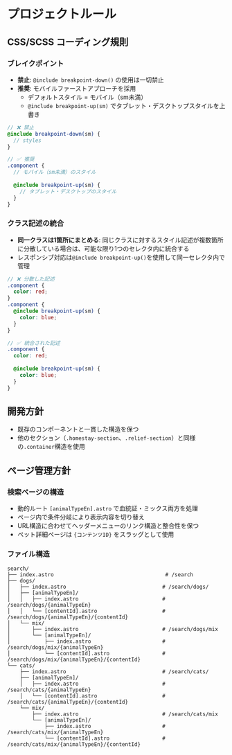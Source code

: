 # プロジェクトルール

## CSS/SCSS コーディング規則

### ブレイクポイント
- **禁止**: `@include breakpoint-down()` の使用は一切禁止
- **推奨**: モバイルファーストアプローチを採用
  - デフォルトスタイル = モバイル（sm未満）
  - `@include breakpoint-up(sm)` でタブレット・デスクトップスタイルを上書き

```scss
// ❌ 禁止
@include breakpoint-down(sm) {
  // styles
}

// ✅ 推奨
.component {
  // モバイル（sm未満）のスタイル
  
  @include breakpoint-up(sm) {
    // タブレット・デスクトップのスタイル
  }
}
```

### クラス記述の統合
- **同一クラスは1箇所にまとめる**: 同じクラスに対するスタイル記述が複数箇所に分散している場合は、可能な限り1つのセレクタ内に統合する
- レスポンシブ対応は`@include breakpoint-up()`を使用して同一セレクタ内で管理

```scss
// ❌ 分散した記述
.component {
  color: red;
}
.component {
  @include breakpoint-up(sm) {
    color: blue;
  }
}

// ✅ 統合された記述
.component {
  color: red;
  
  @include breakpoint-up(sm) {
    color: blue;
  }
}
```

## 開発方針
- 既存のコンポーネントと一貫した構造を保つ
- 他のセクション（`.homestay-section`、`.relief-section`）と同様の`.container`構造を使用

## ページ管理方針

### 検索ページの構造
- 動的ルート `[animalTypeEn].astro` で血統証・ミックス両方を処理
- ページ内で条件分岐により表示内容を切り替え
- URL構造に合わせてヘッダーメニューのリンク構造と整合性を保つ
- ペット詳細ページは `{コンテンツID}` をスラッグとして使用

### ファイル構造
```
search/
├── index.astro                                    # /search
├── dogs/
│   ├── index.astro                               # /search/dogs/
│   ├── [animalTypeEn]/
│   │   ├── index.astro                           # /search/dogs/{animalTypeEn}
│   │   └── [contentId].astro                     # /search/dogs/{animalTypeEn}/{contentId}
│   └── mix/
│       ├── index.astro                           # /search/dogs/mix
│       └── [animalTypeEn]/
│           ├── index.astro                       # /search/dogs/mix/{animalTypeEn}
│           └── [contentId].astro                 # /search/dogs/mix/{animalTypeEn}/{contentId}
└── cats/
    ├── index.astro                               # /search/cats/
    ├── [animalTypeEn]/
    │   ├── index.astro                           # /search/cats/{animalTypeEn}
    │   └── [contentId].astro                     # /search/cats/{animalTypeEn}/{contentId}
    └── mix/
        ├── index.astro                           # /search/cats/mix
        └── [animalTypeEn]/
            ├── index.astro                       # /search/cats/mix/{animalTypeEn}
            └── [contentId].astro                 # /search/cats/mix/{animalTypeEn}/{contentId}
```